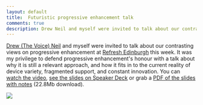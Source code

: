 ```yaml
---
layout: default
title:  Futuristic progressive enhancement talk
comments: true
description: Drew Neil and myself were invited to talk about our contrasting views on progressive enhancement at Refresh Edinburgh this week. Here are the slides from my talk.
---
```


[Drew (The Voice) Neil](http://drewneil.com/) and myself were invited to talk about our contrasting views on progressive enhancement at [Refresh Edinburgh](http://refreshedinburgh.org/) this week. It was my privilege to defend progressive enhancement's honour with a talk about why it is still a relevant approach, and how it fits in to the current reality of device variety, fragmented support, and constant innovation. You can [watch the video](https://vimeo.com/38016394), [see the slides on Speaker Deck](http://speakerdeck.com/u/froots/p/futuristic-progressive-enhancement) or grab a [PDF of the slides with notes](http://dl.dropbox.com/u/6983841/futuristic-progressive-enhancement.pdf) (22.8Mb download).

<a href="http://speakerdeck.com/u/froots/p/futuristic-progressive-enhancement" rel="external"><img src="http://images.tinnedfruit.com/blog/20120203/futuristic-progressive-enhancement.jpg"></a>